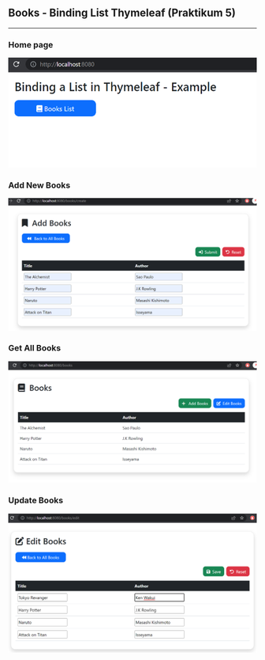 ## Books - Binding List Thymeleaf (Praktikum 5)
-----------------------------------------
### Home page
![add books](img/Screenshot%202022-04-12%20105635.png)
### Add New Books
![add books](img/Screenshot%202022-04-12%20105453.png)
### Get All Books
![get books](img/Screenshot%202022-04-12%20105717.png)
### Update Books
![add books](img/Screenshot%202022-04-12%20110132.png)